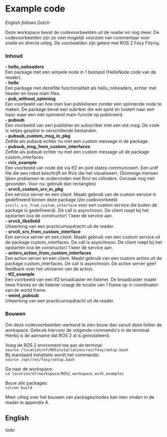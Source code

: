 # Example code

*English follows Dutch*

Deze workspace bevat de codevoorbeelden uit de reader en nog meer. De codevoorbeelden zijn zo veel mogelijk voorzien van commentaar voor snelle en directe uitleg. De voorbeelden zijn getest met ROS 2 Foxy Fitzroy.

### Inhoud
**- hello_noheaders**  
      Een package met een simpele node in 1 bestand (HelloNode code van de reader).  
**- hello**  
     Een package met dezelfde functionaliteit als hello_noheaders, echter met header en losse main files.  
**- pub_without_spinning**  
     Een voorbeeld van hoe men kan publisheren zonder een spinnende node te maken. De package bevat een subriber die wel spint en luistert naar een topic waar een niet spinnend main-functie op publiceerd.  
**- pubsub**  
    Een voorbeeld van een publisher en subscriber met een std::msg. De code is netjes gesplist in verschillende bestanden.  
**- pubsub_custom_msg_in_pkg**  
    Zelfde als pubsub echter nu met een custom message in de package.  
**- pubsub_msg_from_custom_interfaces**  
    Zelfde als pubsub echter nu met een custom message uit de package custom_interfaces  
**- rviz_example**  
    Een voorbeeld van node die via tf2 en joint states communiceert. Een urdf file die een robot beschrijft en Rviz die het visualiseert. (Sommige mensen lijken problemen te ondervinden met Rviz en cillinders. Oorzaak nog niet gevonden. Voor nu: gebruik dan rectangles)  
**- srvcli_custom_srv_in_pkg**  
    Een service server en een client. Maakt gebruik van de custom service is gedefineerd binnen deze package (zie codevoorbeeld `srvcli_srv_from_custom_interface` voor een custom service die buiten de package is gedefineerd). De call is asynchroon. De client roept bij het opstarten (via de constructor) 1 keer de service aan.  
**- srvcli_libellebil**  
    Uitwerking van een practicumopdracht uit de reader.  
**- srvcli_srv_from_custom_interface**  
    Een service server en een client. Maakt gebruik van een custom service uit de package custom_interfaces. De call is asynchroon. De client roept bij het opstarten (via de constructor) 1 keer de service aan.  
**- actsrv_action_from_custom_interfaces**  
   Een action server en een client. Maakt gebruik van een custom action uit de package custom_interfaces. De call is asynchroon. De action server geef feedback over het uitvoeren van de action.  
**- tf2_example**  
   Een voorbeeld van een tf2 broadcaster en listener. De broadcaster maakt twee frames en de listener vraagt de locatie van 1 frame op in coordinaten van de world frame.  
**- weird_pubsub**  
   Uitwerking van een practicumopdracht uit de reader.  

### Bouwen

Om deze codevoorbeelden werkend te zien bouw dan vanuit deze folder de workspace. Gebruik hiervoor de volgende commando's in de terminal. Hierbij is de aanname dat ROS 2 al is geinstalleerd.

Voeg de ROS 2 enviroment toe aan de terminal:  
`source /location/of/ROSinstallation/ros/foxy/setup.bash`  
Bij standaard installatie wordt het commando:  
`source /opt/ros/foxy/setup.bash`

Ga naar de workspace:  
`cd location/of/workspace/ROS2_workspace_with_examples`

Bouw alle packages:  
`colcon build`

Meer uitleg over het bouwen van packages/nodes kan men vinden in de reader in appendix A.

## English

*todo*
